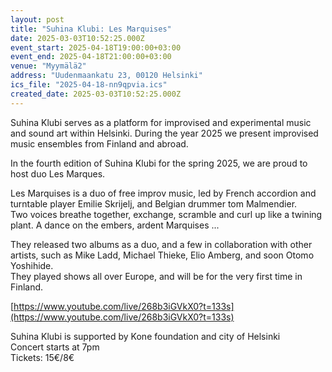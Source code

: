 ```yaml
---
layout: post
title: "Suhina Klubi: Les Marquises"
date: 2025-03-03T10:52:25.000Z
event_start: 2025-04-18T19:00:00+03:00
event_end: 2025-04-18T21:00:00+03:00
venue: "Myymälä2"
address: "Uudenmaankatu 23, 00120 Helsinki"
ics_file: "2025-04-18-nn9qpvia.ics"
created_date: 2025-03-03T10:52:25.000Z
---
```


Suhina Klubi serves as a platform for improvised and experimental music and sound art within Helsinki. During the year 2025 we present improvised music ensembles from Finland and abroad.  
  
In the fourth edition of Suhina Klubi for the spring 2025, we are proud to host duo Les Marques.  
  
Les Marquises is a duo of free improv music, led by French accordion and turntable player Emilie Skrijelj, and Belgian drummer tom Malmendier.  
Two voices breathe together, exchange, scramble and curl up like a twining plant. A dance on the embers, ardent Marquises ...  
  
They released two albums as a duo, and a few in collaboration with other artists, such as Mike Ladd, Michael Thieke, Elio Amberg, and soon Otomo Yoshihide.  
They played shows all over Europe, and will be for the very first time in Finland.  
  
[https://www.youtube.com/live/268b3iGVkX0?t=133s](https://www.youtube.com/live/268b3iGVkX0?t=133s)  
  
Suhina Klubi is supported by Kone foundation and city of Helsinki  
Concert starts at 7pm  
Tickets: 15€/8€
